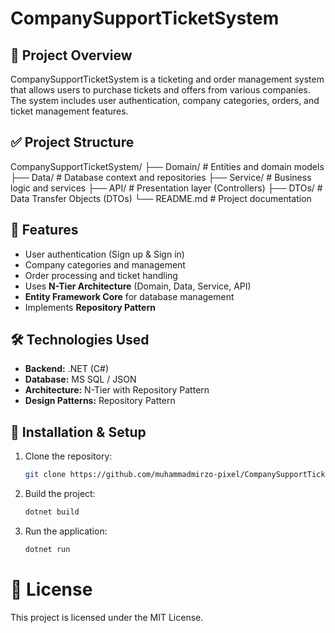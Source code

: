 # CompanySupportTicketSystem

## 📌 Project Overview
CompanySupportTicketSystem is a ticketing and order management system that allows users to purchase tickets and offers from various companies. The system includes user authentication, company categories, orders, and ticket management features.

## ✅ Project Structure
CompanySupportTicketSystem/
├── Domain/         # Entities and domain models
├── Data/           # Database context and repositories
├── Service/        # Business logic and services
├── API/            # Presentation layer (Controllers)
├── DTOs/           # Data Transfer Objects (DTOs)
└── README.md       # Project documentation

## 🚀 Features
- User authentication (Sign up & Sign in)
- Company categories and management
- Order processing and ticket handling
- Uses **N-Tier Architecture** (Domain, Data, Service, API)
- **Entity Framework Core** for database management
- Implements **Repository Pattern**

## 🛠 Technologies Used
- **Backend:** .NET (C#)
- **Database:** MS SQL / JSON
- **Architecture:** N-Tier with Repository Pattern
- **Design Patterns:** Repository Pattern

## 🔧 Installation & Setup
1. Clone the repository:  
   ```bash
   git clone https://github.com/muhammadmirzo-pixel/CompanySupportTicketSystem.git
2. Build the project:
   ```bash
   dotnet build
3. Run the application:
   ```bash
   dotnet run

# 📃 License
This project is licensed under the MIT License.
